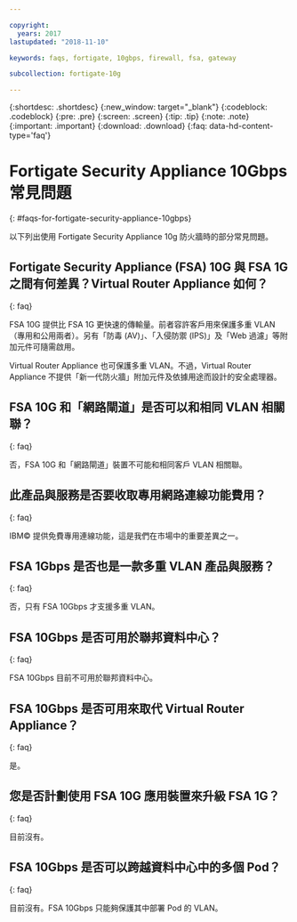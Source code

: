 ```yaml
---

copyright:
  years: 2017
lastupdated: "2018-11-10"

keywords: faqs, fortigate, 10gbps, firewall, fsa, gateway

subcollection: fortigate-10g

---
```


{:shortdesc: .shortdesc}
{:new_window: target="_blank"}
{:codeblock: .codeblock}
{:pre: .pre}
{:screen: .screen}
{:tip: .tip}
{:note: .note}
{:important: .important}
{:download: .download}
{:faq: data-hd-content-type='faq'}

# Fortigate Security Appliance 10Gbps 常見問題
{: #faqs-for-fortigate-security-appliance-10gbps}

以下列出使用 Fortigate Security Appliance 10g 防火牆時的部分常見問題。

## Fortigate Security Appliance (FSA) 10G 與 FSA 1G 之間有何差異？Virtual Router Appliance 如何？
{: faq}

FSA 10G 提供比 FSA 1G 更快速的傳輸量。前者容許客戶用來保護多重 VLAN（專用和公用兩者）。另有「防毒 (AV)」、「入侵防禦 (IPS)」及「Web 過濾」等附加元件可隨需啟用。

Virtual Router Appliance 也可保護多重 VLAN。不過，Virtual Router Appliance 不提供「新一代防火牆」附加元件及依據用途而設計的安全處理器。

## FSA 10G 和「網路閘道」是否可以和相同 VLAN 相關聯？
{: faq}

否，FSA 10G 和「網路閘道」裝置不可能和相同客戶 VLAN 相關聯。

## 此產品與服務是否要收取專用網路連線功能費用？
{: faq}

IBM© 提供免費專用連線功能，這是我們在市場中的重要差異之一。

## FSA 1Gbps 是否也是一款多重 VLAN 產品與服務？
{: faq}

否，只有 FSA 10Gbps 才支援多重 VLAN。

## FSA 10Gbps 是否可用於聯邦資料中心？
{: faq}

FSA 10Gbps 目前不可用於聯邦資料中心。

## FSA 10Gbps 是否可用來取代 Virtual Router Appliance？
{: faq}

是。

## 您是否計劃使用 FSA 10G 應用裝置來升級 FSA 1G？
{: faq}

目前沒有。

## FSA 10Gbps 是否可以跨越資料中心中的多個 Pod？
{: faq}

目前沒有。FSA 10Gbps 只能夠保護其中部署 Pod 的 VLAN。
